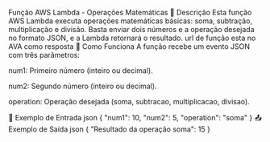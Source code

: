 Função AWS Lambda - Operações Matemáticas
📌 Descrição
Esta função AWS Lambda executa operações matemáticas básicas: soma, subtração, multiplicação e divisão. Basta enviar dois números e a operação desejada no formato JSON, e a Lambda retornará o resultado.
url de função esta no AVA como resposta
🔧 Como Funciona
A função recebe um evento JSON com três parâmetros:

num1: Primeiro número (inteiro ou decimal).

num2: Segundo número (inteiro ou decimal).

operation: Operação desejada (soma, subtracao, multiplicacao, divisao).

📜 Exemplo de Entrada
json
{
  "num1": 10,
  "num2": 5,
  "operation": "soma"
}
📤 Exemplo de Saída
json
{
  "Resultado da operação soma": 15
}
